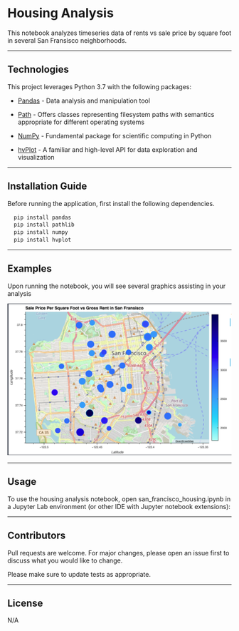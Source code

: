 # Housing Analysis

This notebook analyzes timeseries data of rents vs sale price by square foot in several San Fransisco neighborhoods.

---

## Technologies

This project leverages Python 3.7 with the following packages:

* [Pandas](https://pandas.pydata.org/docs/) - Data analysis and manipulation tool

* [Path](https://docs.python.org/3/library/pathlib.html) - Offers classes representing filesystem paths with semantics appropriate for different operating systems

* [NumPy](https://numpy.org/doc/stable/) - Fundamental package for scientific computing in Python

* [hvPlot](https://hvplot.holoviz.org/https://hvplot.holoviz.org/) - A familiar and high-level API for data exploration and visualization

---

## Installation Guide

Before running the application, first install the following dependencies.

```python
  pip install pandas
  pip install pathlib
  pip install numpy
  pip install hvplot
```

---

## Examples

Upon running the notebook, you will see several graphics assisting in your analysis

![San Fransisco Housing Map](./images/housing_analysis.png)

---

## Usage

To use the housing analysis notebook, open san_francisco_housing.ipynb in a Jupyter Lab environment (or other IDE with Jupyter notebook extensions):

---

## Contributors

Pull requests are welcome. For major changes, please open an issue first to discuss what you would like to change.

Please make sure to update tests as appropriate.

---

## License

N/A
